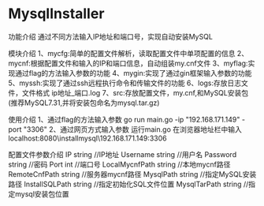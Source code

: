 # MysqlInstaller

功能介绍
    通过不同方法输入IP地址和端口号，实现自动安装MySQL

模块介绍
    1、mycfg:简单的配置文件解析，读取配置文件中单项配置的信息
    2、mycnf:根据配置文件和输入的IP和端口信息，自动组装my.cnf文件
    3、myflag:实现通过flag的方法输入参数的功能
    4、mygin:实现了通过gin框架输入参数的功能
    5、myssh:实现了通过ssh远程执行命令和传输文件的功能
    6、logs:存放日志文件，文件格式 ip地址_端口.log
    7、src:存放配置文件，my.cnf,和MySQL安装包(推荐MySQL7.31,并将安装包命名为mysql.tar.gz)

使用介绍
    1、通过flag的方法输入参数
    go run main.go -ip "192.168.171.149" -port "3306"
    2、通过网页方式输入参数
    运行main.go
    在浏览器地址栏中输入 localhost:8080\installmysql\192.168.171.149:3306

配置文件参数介绍
    IP             string //IP地址
   	Username       string //用户名
   	Password       string //密码
   	Port           int    //端口号
   	LocalMycnfPath string //本地mycnf路径
   	RemoteCnfPath  string //服务器mycnf路径
   	MysqlPath      string //指定MySQL安装路径
   	InstallSQLPath string //指定初始化SQL文件位置
   	MysqlTarPath   string //指定mysql安装包位置
